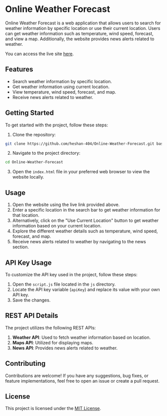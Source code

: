 # Online Weather Forecast

Online Weather Forecast is a web application that allows users to search for weather information by specific location or use their current location. Users can get weather information such as temperature, wind speed, forecast, and view a map. Additionally, the website provides news alerts related to weather.

You can access the live site [here](https://heshan-404.github.io/Online-Weather-Forecast/index.html).

## Features

- Search weather information by specific location.
- Get weather information using current location.
- View temperature, wind speed, forecast, and map.
- Receive news alerts related to weather.

## Getting Started

To get started with the project, follow these steps:

1. Clone the repository:

```bash
git clone https://github.com/heshan-404/Online-Weather-Forecast.git bash
```
2. Navigate to the project directory:
```bash
cd Online-Weather-Forecast
```

3. Open the `index.html` file in your preferred web browser to view the website locally.

## Usage

1. Open the website using the live link provided above.
2. Enter a specific location in the search bar to get weather information for that location.
3. Alternatively, click on the "Use Current Location" button to get weather information based on your current location.
4. Explore the different weather details such as temperature, wind speed, forecast, and map.
5. Receive news alerts related to weather by navigating to the news section.

## API Key Usage

To customize the API key used in the project, follow these steps:

1. Open the `script.js` file located in the `js` directory.
2. Locate the API key variable (`apiKey`) and replace its value with your own API key.
3. Save the changes.

## REST API Details

The project utilizes the following REST APIs:

1. **Weather API**: Used to fetch weather information based on location. 
2. **Maps API**: Utilized for displaying maps.
3. **News API**: Provides news alerts related to weather.

## Contributing

Contributions are welcome! If you have any suggestions, bug fixes, or feature implementations, feel free to open an issue or create a pull request.

## License

This project is licensed under the [MIT License](LICENSE).
